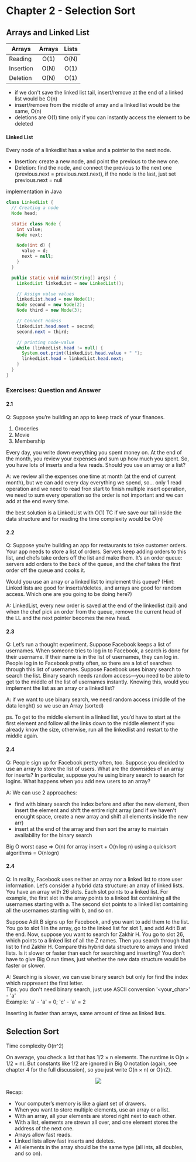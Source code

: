 # Chapter 2 - Selection Sort

## Arrays and Linked List


| Arrays    |      Arrays    | Lists |
|-----------|:-------------:|:------:|
| Reading   |  O(1)         | O(N)   |
| Insertion |    O(N)       | O(1)   |
| Deletion |    O(N)       | O(1)   |

* if we don't save the linked list tail, insert/remove at the end of a linked list would be O(n)
* insert/remove from the middle of array and a linked list would be the same, O(n)
* deletions are O(1) time only if you can instantly access the element to be deleted


#### Linked List

Every node of a linkedlist has a value and a pointer to the next node.

-  Insertion: create a new node, and point the previous to the new one.
-  Deletion: find the node, and connect the previous to the next one (previous.next = previous.next.next), if the node is the last, just set previous.next = null

implementation in Java

```java
class LinkedList {
  // Creating a node
  Node head;

  static class Node {
    int value;
    Node next;

    Node(int d) {
      value = d;
      next = null;
    }
  }

  public static void main(String[] args) {
    LinkedList linkedList = new LinkedList();

    // Assign value values
    linkedList.head = new Node(1);
    Node second = new Node(2);
    Node third = new Node(3);

    // Connect nodess
    linkedList.head.next = second;
    second.next = third;

    // printing node-value
    while (linkedList.head != null) {
      System.out.print(linkedList.head.value + " ");
      linkedList.head = linkedList.head.next;
    }
  }
}
```


### Exercises: Question and Answer

#### 2.1
Q: Suppose you’re building an app to keep track of your finances. <br/>

1. Groceries
2. Movie
3. Membership

Every day, you write down everything you spent money on. At the
end of the month, you review your expenses and sum up how much
you spent. So, you have lots of inserts and a few reads. Should you
use an array or a list?

A: we review all the expenses one time at month (at the end of current month), but we can add every day everything we spend, so...
  only 1 read operation and we need to read fron start to finish 
  multiple insert operation, we need to sum every operation so the order is not important and we can add at the end every time.

  the best solution is a LinkedList with O(1) TC if we save our tail inside the data structure and for reading the time complexity would be O(n) 

#### 2.2
Q: Suppose you’re building an app for restaurants to take customer
orders. Your app needs to store a list of orders. Servers keep adding
orders to this list, and chefs take orders off the list and make them.
It’s an order queue: servers add orders to the back of the queue, and
the chef takes the first order off the queue and cooks it. <br/>

Would you use an array or a linked list to implement this queue?
(Hint: Linked lists are good for inserts/deletes, and arrays are good
for random access. Which one are you going to be doing here?)

A: LinkedList, every new order is saved at the end of the linkedlist (tail) and when the chef pick an order from the queue, remove the current head of the LL and the next pointer becomes the new head.

#### 2.3
Q: Let’s run a thought experiment. Suppose Facebook keeps a list of
usernames. When someone tries to log in to Facebook, a search is
done for their username. If their name is in the list of usernames,
they can log in. People log in to Facebook pretty often, so there are
a lot of searches through this list of usernames. Suppose Facebook
uses binary search to search the list. Binary search needs random
access—you need to be able to get to the middle of the list of
usernames instantly. Knowing this, would you implement the list
as an array or a linked list?

A: if we want to use binary search, we need random access (middle of the data lenght) so we use an Array (sorted)

ps. To get to the middle element in a linked list, you’d have to start at the first element and follow all the links down to the middle element if you already know the size, otherwise, run all the linkedlist and restart to the middle again.

#### 2.4
Q: People sign up for Facebook pretty often, too. Suppose you decided
to use an array to store the list of users. What are the downsides
of an array for inserts? In particular, suppose you’re using binary
search to search for logins. What happens when you add new users
to an array?

A: We can use 2 approaches:
  - find with binary search the index before and after the new element, then insert the element and shift the entire right array (and if we haven't enought space, create a new array and shift all elements inside the new arr)
  - insert at the end of the array and then sort the array to maintain availability for the binary search

Big O worst case => O(n) for array insert + O(n log n) using a quicksort algorithms = O(nlogn)

#### 2.4
Q: In reality, Facebook uses neither an array nor a linked list to store
user information. Let’s consider a hybrid data structure: an array
of linked lists. You have an array with 26 slots. Each slot points to a
linked list. For example, the first slot in the array points to a linked
list containing all the usernames starting with a. The second slot
points to a linked list containing all the usernames starting with b,
and so on.


Suppose Adit B signs up for Facebook, and you want to add them
to the list. You go to slot 1 in the array, go to the linked list for slot
1, and add Adit B at the end. Now, suppose you want to search for
Zakhir H. You go to slot 26, which points to a linked list of all the
Z names. Then you search through that list to find Zakhir H.
Compare this hybrid data structure to arrays and linked lists. Is it
slower or faster than each for searching and inserting? You don’t
have to give Big O run times, just whether the new data structure
would be faster or slower.

A: 
Searching is slower, we can use binary search but only for find the index which rappresent the first letter. <br/>
Tips. you don't need binary search, just use ASCII conversion '<your_char>' - 'a' <br/>
  Example: 'a' - 'a' = 0;  'c' - 'a' = 2

Inserting is faster than arrays, same amount of time as linked lists.

## Selection Sort

Time complexity O(n^2) 

On average, you check a list that has 1/2 × n elements. The runtime is O(n × 1/2 × n). But constants like 1/2 are ignored in Big O notation (again, see chapter 4 for the full discussion), so you just write O(n × n) or O(n2).


<p align="center">
  <img src="https://github.com/bozzelliandrea/grokking-algorithms/assets/74464364/06e5213f-bc00-46c7-bd2b-715c2af8d6c5" />
</p>

Recap:

- Your computer’s memory is like a giant set of drawers.
- When you want to store multiple elements, use an array or a list.
- With an array, all your elements are stored right next to each other.
- With a list, elements are strewn all over, and one element stores
the address of the next one.
- Arrays allow fast reads.
- Linked lists allow fast inserts and deletes.
- All elements in the array should be the same type (all ints,
all doubles, and so on).
